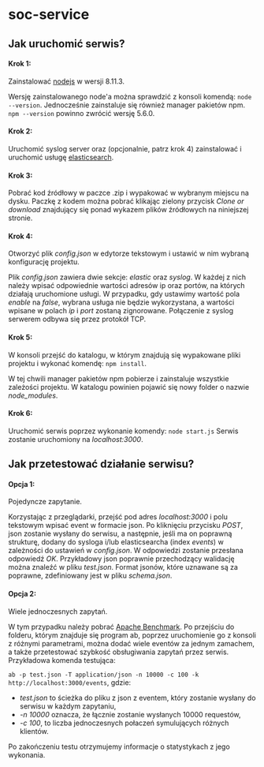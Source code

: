 # soc-service

## Jak uruchomić serwis?

#### Krok 1:
Zainstalować [nodejs](https://nodejs.org/en/) w wersji 8.11.3.

Wersję zainstalowanego node'a można sprawdzić z konsoli komendą:
```node --version```.
Jednocześnie zainstaluje się również manager pakietów npm. ```npm --version``` powinno zwrócić wersję 5.6.0.


#### Krok 2:
Uruchomić syslog server oraz (opcjonalnie, patrz krok 4) zainstalować i uruchomić usługę [elasticsearch](https://www.elastic.co/downloads/elasticsearch).



#### Krok 3:
Pobrać kod źródłowy w paczce .zip i wypakować w wybranym miejscu na dysku. Paczkę z kodem można pobrać klikając zielony przycisk *Clone or download* znajdujący się ponad wykazem plików źródłowych na niniejszej stronie.



#### Krok 4:
Otworzyć plik *config.json* w edytorze tekstowym i ustawić w nim wybraną konfigurację projektu. 

Plik *config.json* zawiera dwie sekcje: *elastic* oraz *syslog*. W każdej z nich należy wpisać odpowiednie wartości adresów ip oraz portów, na których działają uruchomione usługi. W przypadku, gdy ustawimy wartość pola *enable* na *false*, wybrana usługa nie będzie wykorzystana, a wartości wpisane w polach *ip* i *port* zostaną zignorowane. Połączenie z syslog serwerem odbywa się przez protokół TCP.



#### Krok 5:
W konsoli przejść do katalogu, w którym znajdują się wypakowane pliki projektu i wykonać komendę:
```npm install```.

W tej chwili manager pakietów npm pobierze i zainstaluje wszystkie zależości projektu. W katalogu powinien pojawić się nowy folder o nazwie *node_modules*.



#### Krok 6:
Uruchomić serwis poprzez wykonanie komendy:
```node start.js```
Serwis zostanie uruchomiony na *localhost:3000*.



## Jak przetestować działanie serwisu?

#### Opcja 1:
Pojedyncze zapytanie.


Korzystając z przeglądarki, przejść pod adres *localhost:3000* i polu tekstowym wpisać event w formacie json. Po kliknięciu przycisku *POST*, json zostanie wysłany do serwisu, a następnie, jeśli ma on poprawną strukturę, dodany do sysloga i/lub elasticsearcha (index *events*) w zależności do ustawień w *config.json*. W odpowiedzi zostanie przesłana odpowiedź *OK*. Przykładowy json poprawnie przechodzący walidację można znaleźć w pliku *test.json*. Format jsonów, które uznawane są za poprawne, zdefiniowany jest w pliku *schema.json*.



#### Opcja 2:
Wiele jednoczesnych zapytań.


W tym przypadku należy pobrać [Apache Benchmark](http://httpd.apache.org/docs/current/programs/ab.html). Po przejściu do folderu, którym znajduje się program ab, poprzez uruchomienie go z konsoli z różnymi parametrami, można dodać wiele eventów za jednym zamachem, a także przetestować szybkość obsługiwania zapytań przez serwis. Przykładowa komenda testująca:


```ab -p test.json -T application/json -n 10000 -c 100 -k http://localhost:3000/events```, gdzie: 
- *test.json* to ścieżka do pliku z json z eventem, który zostanie wysłany do serwisu w każdym zapytaniu,
- *-n 10000* oznacza, że łącznie zostanie wysłanych 10000 requestów,
- *-c 100*, to liczba jednoczesnych połaczeń symulujących różnych klientów.

Po zakończeniu testu otrzymujemy informacje o statystykach z jego wykonania.

